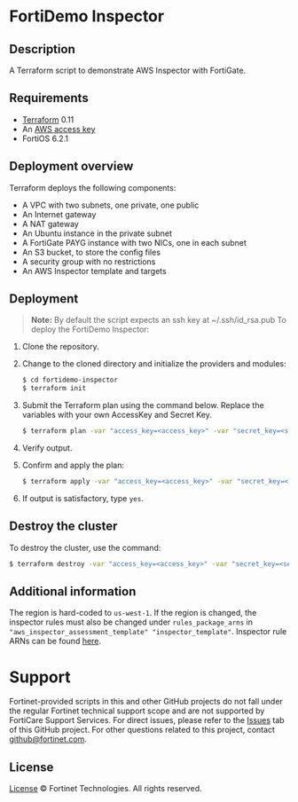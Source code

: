 # FortiDemo Inspector
## Description
  A Terraform script to demonstrate AWS Inspector with FortiGate.

## Requirements
* [Terraform](https://learn.hashicorp.com/terraform/getting-started/install.html) 0.11
* An [AWS access key](https://docs.aws.amazon.com/IAM/latest/UserGuide/id_credentials_access-keys.html#Using_CreateAccessKey)
* FortiOS 6.2.1


## Deployment overview
Terraform deploys the following components:
   - A VPC with two subnets, one private, one public
   - An Internet gateway
   - A NAT gateway
   - An Ubuntu instance in the private subnet
   - A FortiGate PAYG instance with two NICs, one in each subnet
   - An S3 bucket, to store the config files
   - A security group with no restrictions
   - An AWS Inspector template and targets

## Deployment
> **Note:** By default the script expects an ssh key at ~/.ssh/id_rsa.pub
To deploy the FortiDemo Inspector:

  1. Clone the repository.
  2. Change to the cloned directory and initialize the providers and modules:

     ```sh
     $ cd fortidemo-inspector
     $ terraform init
     ```

  3. Submit the Terraform plan using the command below. Replace the variables with your own AccessKey and Secret Key.

     ```sh
     $ terraform plan -var "access_key=<access_key>" -var "secret_key=<secret_key>" -var "fortidemo_ip=<ip_address>"
     ```

  4. Verify output.
  5. Confirm and apply the plan:

     ```sh
     $ terraform apply -var "access_key=<access_key>" -var "secret_key=<secret_key>" -var "fortidemo_ip=<ip_address>"
     ```

  6. If output is satisfactory, type `yes`.

## Destroy the cluster
To destroy the cluster, use the command:

```sh
$ terraform destroy -var "access_key=<access_key>" -var "secret_key=<secret_key>"
```

## Additional information
The region is hard-coded to `us-west-1`. If the region is changed, the inspector rules must also be changed under `rules_package_arns` in ` "aws_inspector_assessment_template" "inspector_template"`.
Inspector rule ARNs can be found [here](https://docs.aws.amazon.com/inspector/latest/userguide/inspector_rules-arns.html).

# Support
Fortinet-provided scripts in this and other GitHub projects do not fall under the regular Fortinet technical support scope and are not supported by FortiCare Support Services.
For direct issues, please refer to the [Issues](https://github.com/fortinet/demo-extensions/issues) tab of this GitHub project.
For other questions related to this project, contact [github@fortinet.com](mailto:github@fortinet.com).

## License
[License](https://github.com/fortinet/demo-extensions/blob/master/LICENSE) © Fortinet Technologies. All rights reserved.
